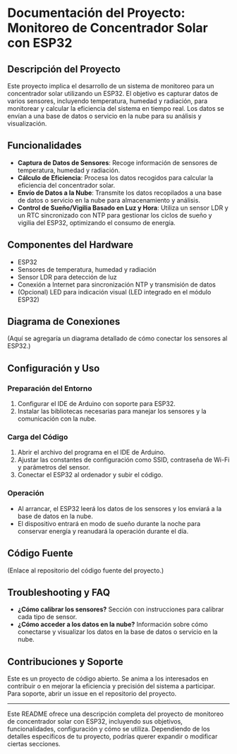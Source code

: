 # Documentación del Proyecto: Monitoreo de Concentrador Solar con ESP32

## Descripción del Proyecto

Este proyecto implica el desarrollo de un sistema de monitoreo para un concentrador solar utilizando un ESP32. El objetivo es capturar datos de varios sensores, incluyendo temperatura, humedad y radiación, para monitorear y calcular la eficiencia del sistema en tiempo real. Los datos se envían a una base de datos o servicio en la nube para su análisis y visualización.

## Funcionalidades

- **Captura de Datos de Sensores**: Recoge información de sensores de temperatura, humedad y radiación.
- **Cálculo de Eficiencia**: Procesa los datos recogidos para calcular la eficiencia del concentrador solar.
- **Envío de Datos a la Nube**: Transmite los datos recopilados a una base de datos o servicio en la nube para almacenamiento y análisis.
- **Control de Sueño/Vigilia Basado en Luz y Hora**: Utiliza un sensor LDR y un RTC sincronizado con NTP para gestionar los ciclos de sueño y vigilia del ESP32, optimizando el consumo de energía.

## Componentes del Hardware

- ESP32
- Sensores de temperatura, humedad y radiación
- Sensor LDR para detección de luz
- Conexión a Internet para sincronización NTP y transmisión de datos
- (Opcional) LED para indicación visual (LED integrado en el módulo ESP32)

## Diagrama de Conexiones

(Aquí se agregaría un diagrama detallado de cómo conectar los sensores al ESP32.)

## Configuración y Uso

### Preparación del Entorno

1. Configurar el IDE de Arduino con soporte para ESP32.
2. Instalar las bibliotecas necesarias para manejar los sensores y la comunicación con la nube.

### Carga del Código

1. Abrir el archivo del programa en el IDE de Arduino.
2. Ajustar las constantes de configuración como SSID, contraseña de Wi-Fi y parámetros del sensor.
3. Conectar el ESP32 al ordenador y subir el código.

### Operación

- Al arrancar, el ESP32 leerá los datos de los sensores y los enviará a la base de datos en la nube.
- El dispositivo entrará en modo de sueño durante la noche para conservar energía y reanudará la operación durante el día.

## Código Fuente

(Enlace al repositorio del código fuente del proyecto.)

## Troubleshooting y FAQ

- **¿Cómo calibrar los sensores?** Sección con instrucciones para calibrar cada tipo de sensor.
- **¿Cómo acceder a los datos en la nube?** Información sobre cómo conectarse y visualizar los datos en la base de datos o servicio en la nube.

## Contribuciones y Soporte

Este es un proyecto de código abierto. Se anima a los interesados en contribuir o en mejorar la eficiencia y precisión del sistema a participar. Para soporte, abrir un issue en el repositorio del proyecto.

---

Este README ofrece una descripción completa del proyecto de monitoreo de concentrador solar con ESP32, incluyendo sus objetivos, funcionalidades, configuración y cómo se utiliza. Dependiendo de los detalles específicos de tu proyecto, podrías querer expandir o modificar ciertas secciones.